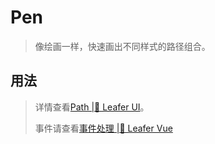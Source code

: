 <script setup lang="ts">
import code from './Pen.vue?raw'
</script>
# Pen
>
> 像绘画一样，快速画出不同样式的路径组合。
>

## 用法

<Repl :code />

> 详情查看[Path |🌿 Leafer UI](https://www.leaferjs.com/ui/guide/display/Path.html)。
>
> 事件请查看[事件处理 |🌿 Leafer Vue](/guide/events/events)
